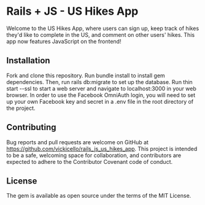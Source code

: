 # Rails + JS - US Hikes App

Welcome to the US Hikes App, where users can sign up, keep track of hikes they'd like to complete in the US, and comment on other users' hikes.  This app now features JavaScript on the frontend!

## Installation

Fork and clone this repository. Run bundle install to install gem dependencies. Then, run rails db:migrate to set up the database. Run thin start --ssl to start a web server and navigate to localhost:3000 in your web browser. In order to use the Facebook OmniAuth login, you will need to set up your own Facebook key and secret in a .env file in the root directory of the project.

## Contributing

Bug reports and pull requests are welcome on GitHub at https://github.com/vickicello/rails_js_us_hikes_app. This project is intended to be a safe, welcoming space for collaboration, and contributors are expected to adhere to the Contributor Covenant code of conduct.

## License

The gem is available as open source under the terms of the MIT License.